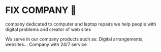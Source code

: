 # FIX COMPANY 🎯
company dedicated to computer and laptop repairs we help people with digital problems and creator of web sites



We serve in our company products such as: Digital arrangements, websites... Company with 24/7 service

